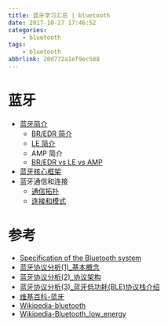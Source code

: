 ```yaml
---
title: 蓝牙学习汇总 | bluetooth
date: 2017-10-27 17:46:52
categories:
    - bluetooth
tags:
    - bluetooth
abbrlink: 20d772a1ef9ec588
---
```


# 蓝牙

* [ 蓝牙简介 ](http://www.wangjinle.com/posts/babe1bcba164dc7d.html)
    * [ BR/EDR 简介 ](http://www.wangjinle.com/posts/7e5873f2892af121.html)
    * [ LE 简介 ](http://www.wangjinle.com/posts/51f1d25d2035be05.html)
    * AMP 简介
    * [BR/EDR vs LE vs AMP](http://www.wowotech.net.img.800cdn.com/content/uploadfile/201406/eaf01404028766.gif)
* [ 蓝牙核心框架 ](http://www.wangjinle.com/posts/c55b6301bd410d86.html)
* 蓝牙通信和连接
    * [ 通信拓扑 ](http://www.wangjinle.com/posts/81fabadfb746fa0b.html)
    * [ 连接和模式 ](http://www.wangjinle.com/posts/3de043f805df1336.html)

# 参考

* [Specification of the Bluetooth system](https://www.bluetooth.org/DocMan/handlers/DownloadDoc.ashx?doc_id=286439&_ga=1.139498554.805272089.1452604944)
* [蓝牙协议分析(1)_基本概念](http://www.wowotech.net/bluetooth/bt_overview.html)
* [蓝牙协议分析(2)_协议架构](http://www.wowotech.net/bluetooth/bt_protocol_arch.html)
* [蓝牙协议分析(3)_蓝牙低功耗(BLE)协议栈介绍](http://www.wowotech.net/bluetooth/ble_stack_overview.html)
* [维基百科-蓝牙](https://zh.wikipedia.org/zh-cn/%E8%97%8D%E7%89%99)
* [Wikipedia-bluetooth](https://en.wikipedia.org/wiki/Bluetooth)
* [Wikipedia-Bluetooth_low_energy](https://en.wikipedia.org/wiki/Bluetooth_low_energy)

